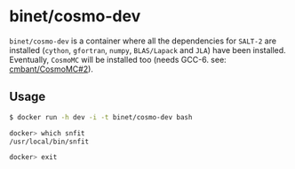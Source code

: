 binet/cosmo-dev
===============

`binet/cosmo-dev` is a container where all the dependencies for `SALT-2` are installed (`cython`, `gfortran`, `numpy`, `BLAS/Lapack` and `JLA`) have been installed.
Eventually, `CosmoMC` will be installed too (needs GCC-6. see: [cmbant/CosmoMC#2](https://github.com/cmbant/CosmoMC/issues/2)).

## Usage

```sh
$ docker run -h dev -i -t binet/cosmo-dev bash

docker> which snfit
/usr/local/bin/snfit

docker> exit
```
